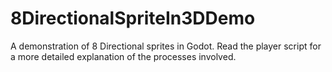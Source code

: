 # 8DirectionalSpriteIn3DDemo
 
A demonstration of 8 Directional sprites in Godot. 
Read the player script for a more detailed explanation of the processes involved.
